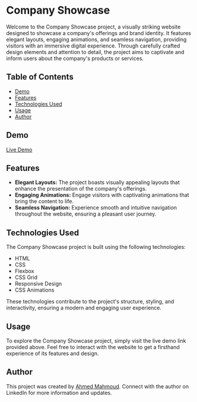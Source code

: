 # Company Showcase

Welcome to the Company Showcase project, a visually striking website designed to showcase a company's offerings and brand identity. It features elegant layouts, engaging animations, and seamless navigation, providing visitors with an immersive digital experience. Through carefully crafted design elements and attention to detail, the project aims to captivate and inform users about the company's products or services.

## Table of Contents

- [Demo](#demo)
- [Features](#features)
- [Technologies Used](#technologies-used)
- [Usage](#usage)
- [Author](#author)

## Demo

[Live Demo](https://ahmedmahmoudmmd.github.io/Html-CSS-Project-Three/)

## Features

- **Elegant Layouts:** The project boasts visually appealing layouts that enhance the presentation of the company's offerings.
- **Engaging Animations:** Engage visitors with captivating animations that bring the content to life.
- **Seamless Navigation:** Experience smooth and intuitive navigation throughout the website, ensuring a pleasant user journey.

## Technologies Used

The Company Showcase project is built using the following technologies:
- HTML
- CSS
- Flexbox
- CSS Grid
- Responsive Design
- CSS Animations

These technologies contribute to the project's structure, styling, and interactivity, ensuring a modern and engaging user experience.

## Usage

To explore the Company Showcase project, simply visit the live demo link provided above. Feel free to interact with the website to get a firsthand experience of its features and design.

## Author

This project was created by [Ahmed Mahmoud](https://www.linkedin.com/in/ahmedmahmoud-mmd-profile). Connect with the author on LinkedIn for more information and updates.
